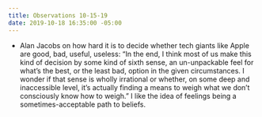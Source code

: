 ```yaml
---
title: Observations 10-15-19
date: 2019-10-18 16:35:00 -05:00
---
```


- Alan Jacobs on how hard it is to decide whether tech giants like Apple are good, bad, useful, useless: “In the end, I think most of us make this kind of decision by some kind of sixth sense, an un-unpackable feel for what’s the best, or the least bad, option in the given circumstances. I wonder if that sense is wholly irrational or whether, on some deep and inaccessible level, it’s actually finding a means to weigh what we don’t consciously know how to weigh.” I like the idea of feelings being a sometimes-acceptable path to beliefs.
